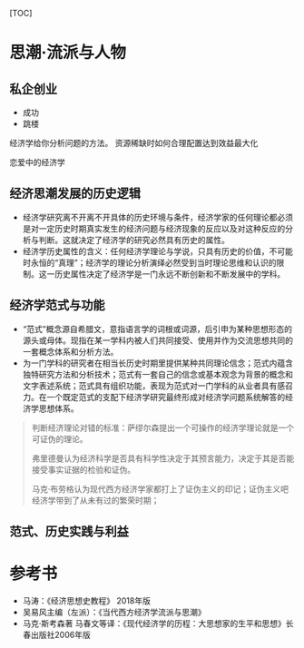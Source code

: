 [TOC]
# 思潮·流派与人物
## 私企创业
* 成功
* 跳楼

经济学给你分析问题的方法。
资源稀缺时如何合理配置达到效益最大化

恋爱中的经济学

## 经济思潮发展的历史逻辑
* 经济学研究离不开离不开具体的历史环境与条件，经济学家的任何理论都必须是对一定历史时期真实发生的经济问题与经济现象的反应以及对这种反应的分析与判断。这就决定了经济学的研究必然具有历史的属性。
* 经济学历史属性的含义：任何经济学理论与学说，只具有历史的价值，不可能时永恒的“真理”；经济学的理论分析演绎必然受到当时理论思维和认识的限制。这一历史属性决定了经济学是一门永远不断创新和不断发展中的学科。

## 经济学范式与功能
* “范式”概念源自希腊文，意指语言学的词根或词源，后引申为某种思想形态的源头或母体。现指在某一学科内被人们共同接受、使用并作为交流思想共同的一套概念体系和分析方法。
* 为一门学科的研究者在相当长历史时期里提供某种共同理论信念；范式内蕴含独特研究方法和分析技术；范式有一套自己的信念或基本观念为背景的概念和文字表述系统；范式具有组织功能，表现为范式对一门学科的从业者具有感召力。在一个既定范式的支配下经济学研究最终形成对经济学问题系统解答的经济学思想体系。

>判断经济理论对错的标准：萨缪尔森提出一个可操作的经济学理论就是一个可证伪的理论。
>
>弗里德曼认为经济科学是否具有科学性决定于其预言能力，决定于其是否能接受事实证据的检验和证伪。
>
>马克·布劳格认为现代西方经济学家都打上了证伪主义的印记；证伪主义吧经济学带到了从未有过的繁荣时期；

## 范式、历史实践与利益

# 参考书
* 马涛：《经济思想史教程》 2018年版
* 吴易风主编（左派）：《当代西方经济学流派与思潮》
* 马克·斯考森著 马春文等译：《现代经济学的历程：大思想家的生平和思想》长春出版社2006年版